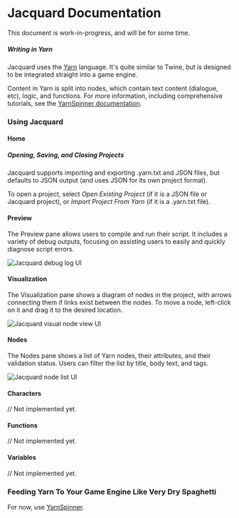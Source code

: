 # Jacquard Documentation

This document is work-in-progress, and will be for some time.

##### Writing in Yarn

Jacquard uses the [Yarn](https://github.com/thesecretlab/YarnSpinner/blob/development/Documentation/YarnSpinner-Dialogue/Yarn-Syntax.md) language. It's quite similar to Twine, but is designed to be integrated straight into a game engine. 

Content in Yarn is split into nodes, which contain text content (dialogue, etc), logic, and functions. For more information, including comprehensive tutorials, see the [YarnSpinner documentation](https://github.com/thesecretlab/YarnSpinner/tree/development/Documentation/YarnSpinner-Dialogue).

### Using Jacquard

#### Home

##### Opening, Saving, and Closing Projects

Jacquard supports importing and exporting .yarn.txt and JSON files, but defaults to JSON output (and uses JSON for its own project format).

To open a project, select _Open Existing Project_ (if it is a JSON file or Jacquard project), or _Import Project From Yarn_ (if it is a .yarn.txt file).

#### Preview

The Preview pane allows users to compile and run their script. It includes a variety of debug outputs, focusing on assisting users to easily and quickly diagnose script errors.

![Jacquard debug log UI](https://i.imgur.com/HoLZqoy.jpg)

#### Visualization

The Visualization pane shows a diagram of nodes in the project, with arrows connecting them if links exist between the nodes. To move a node, left-click on it and drag it to the desired location.

![Jacquard visual node view UI](https://i.imgur.com/rHzoBoB.jpg])

#### Nodes

The Nodes pane shows a list of Yarn nodes, their attributes, and their validation status. Users can filter the list by title, body text, and tags.

![Jacquard node list UI](https://i.imgur.com/3Sy53bZ.jpg)

#### Characters

// Not implemented yet.

#### Functions

// Not implemented yet.

#### Variables

// Not implemented yet.


### Feeding Yarn To Your Game Engine Like Very Dry Spaghetti

For now, use [YarnSpinner](https://github.com/thesecretlab/YarnSpinner).
